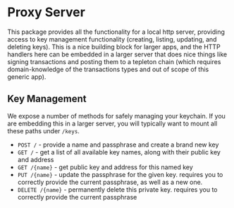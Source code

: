# Proxy Server

This package provides all the functionality for a local http server, providing access to key management functionality (creating, listing, updating, and deleting keys).  This is a nice building block for larger apps, and the HTTP handlers here can be embedded in a larger server that does nice things like signing transactions and posting them to a tepleton chain (which requires domain-knowledge of the transactions types and out of scope of this generic app).

## Key Management

We expose a number of methods for safely managing your keychain. If you are embedding this in a larger server, you will typically want to mount all these paths under `/keys`.

* `POST /` - provide a name and passphrase and create a brand new key
* `GET /` - get a list of all available key names, along with their public key and address
* `GET /{name}` - get public key and address for this named key
* `PUT /{name}` - update the passphrase for the given key. requires you to correctly provide the current passphrase, as well as a new one.
* `DELETE /{name}` - permanently delete this private key. requires you to correctly provide the current passphrase
